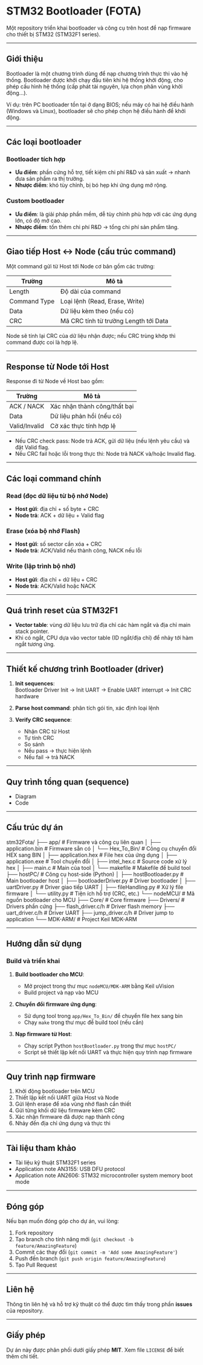 # STM32 Bootloader (FOTA)

Một repository triển khai bootloader và công cụ trên host để nạp firmware cho thiết bị STM32 (STM32F1 series).

---

## Giới thiệu

Bootloader là một chương trình dùng để nạp chương trình thực thi vào hệ thống. Bootloader được khởi chạy đầu tiên khi hệ thống khởi động, cho phép cấu hình hệ thống (cấp phát tài nguyên, lựa chọn phân vùng khởi động...).

Ví dụ: trên PC bootloader tồn tại ở dạng BIOS; nếu máy có hai hệ điều hành (Windows và Linux), bootloader sẽ cho phép chọn hệ điều hành để khởi động.

---

## Các loại bootloader

### Bootloader tích hợp

- **Ưu điểm**: phần cứng hỗ trợ, tiết kiệm chi phí R&D và sản xuất → nhanh đưa sản phẩm ra thị trường.  
- **Nhược điểm**: khó tùy chỉnh, bị bó hẹp khi ứng dụng mở rộng.

### Custom bootloader

- **Ưu điểm**: là giải pháp phần mềm, dễ tùy chỉnh phù hợp với các ứng dụng lớn, có độ mở cao.  
- **Nhược điểm**: tốn thêm chi phí R&D → tổng chi phí sản phẩm tăng.

---

## Giao tiếp Host ↔ Node (cấu trúc command)

Một command gửi từ Host tới Node cơ bản gồm các trường:

| Trường         | Mô tả                               |
|----------------|--------------------------------------|
| Length         | Độ dài của command                   |
| Command Type   | Loại lệnh (Read, Erase, Write)       |
| Data           | Dữ liệu kèm theo (nếu có)           |
| CRC            | Mã CRC tính từ trường Length tới Data |

Node sẽ tính lại CRC của dữ liệu nhận được; nếu CRC trùng khớp thì command được coi là hợp lệ.

---

## Response từ Node tới Host

Response đi từ Node về Host bao gồm:

| Trường       | Mô tả                                    |
|--------------|-------------------------------------------|
| ACK / NACK   | Xác nhận thành công/thất bại              |
| Data         | Dữ liệu phản hồi (nếu có)                 |
| Valid/Invalid| Cờ xác thực tính hợp lệ                   |

- Nếu CRC check pass: Node trả ACK, gửi dữ liệu (nếu lệnh yêu cầu) và đặt Valid flag.  
- Nếu CRC fail hoặc lỗi trong thực thi: Node trả NACK và/hoặc Invalid flag.

---

## Các loại command chính

### Read (đọc dữ liệu từ bộ nhớ Node)

- **Host gửi**: địa chỉ + số byte + CRC  
- **Node trả**: ACK + dữ liệu + Valid flag  

### Erase (xóa bộ nhớ Flash)

- **Host gửi**: số sector cần xóa + CRC  
- **Node trả**: ACK/Valid nếu thành công, NACK nếu lỗi  

### Write (lập trình bộ nhớ)

- **Host gửi**: địa chỉ + dữ liệu + CRC  
- **Node trả**: ACK/Valid hoặc NACK  

---

## Quá trình reset của STM32F1

- **Vector table**: vùng dữ liệu lưu trữ địa chỉ các hàm ngắt và địa chỉ main stack pointer.  
- Khi có ngắt, CPU dựa vào vector table (ID ngắt/địa chỉ) để nhảy tới hàm ngắt tương ứng.  

---

## Thiết kế chương trình Bootloader (driver)

1. **Init sequences**:  
   Bootloader Driver Init → Init UART → Enable UART interrupt → Init CRC hardware  

2. **Parse host command**: phân tích gói tin, xác định loại lệnh  

3. **Verify CRC sequence**:  
   - Nhận CRC từ Host  
   - Tự tính CRC  
   - So sánh  
   - Nếu pass → thực hiện lệnh  
   - Nếu fail → trả NACK  

---

## Quy trình tổng quan (sequence)

- Diagram  
- Code  

---

## Cấu trúc dự án

stm32Fota/
├── app/ # Firmware và công cụ liên quan
│ ├── application.bin # Firmware sẵn có
│ └── Hex_To_Bin/ # Công cụ chuyển đổi HEX sang BIN
│ ├── application.hex # File hex của ứng dụng
│ ├── application.exe # Tool chuyển đổi
│ ├── intel_hex.c # Source code xử lý hex
│ ├── main.c # Main của tool
│ └── makefile # Makefile để build tool
├── hostPC/ # Công cụ host-side (Python)
│ ├── hostBootloader.py # Main bootloader host
│ ├── bootloaderDriver.py # Driver bootloader
│ ├── uartDriver.py # Driver giao tiếp UART
│ ├── fileHandling.py # Xử lý file firmware
│ └── utility.py # Tiện ích hỗ trợ (CRC, etc.)
└── nodeMCU/ # Mã nguồn bootloader cho MCU
├── Core/ # Core firmware
├── Drivers/ # Drivers phần cứng
├── flash_driver.c/h # Driver flash memory
├── uart_driver.c/h # Driver UART
├── jump_driver.c/h # Driver jump to application
└── MDK-ARM/ # Project Keil MDK-ARM

---

## Hướng dẫn sử dụng

### Build và triển khai

1. **Build bootloader cho MCU**:
   - Mở project trong thư mục `nodeMCU/MDK-ARM` bằng Keil uVision  
   - Build project và nạp vào MCU  

2. **Chuyển đổi firmware ứng dụng**:
   - Sử dụng tool trong `app/Hex_To_Bin/` để chuyển file hex sang bin  
   - Chạy `make` trong thư mục để build tool (nếu cần)  

3. **Nạp firmware từ Host**:
   - Chạy script Python `hostBootloader.py` trong thư mục `hostPC/`  
   - Script sẽ thiết lập kết nối UART và thực hiện quy trình nạp firmware  

---

## Quy trình nạp firmware

1. Khởi động bootloader trên MCU  
2. Thiết lập kết nối UART giữa Host và Node  
3. Gửi lệnh erase để xóa vùng nhớ flash cần thiết  
4. Gửi từng khối dữ liệu firmware kèm CRC  
5. Xác nhận firmware đã được nạp thành công  
6. Nhảy đến địa chỉ ứng dụng và thực thi  

---

## Tài liệu tham khảo

- Tài liệu kỹ thuật STM32F1 series  
- Application note AN3155: USB DFU protocol  
- Application note AN2606: STM32 microcontroller system memory boot mode  

---

## Đóng góp

Nếu bạn muốn đóng góp cho dự án, vui lòng:

1. Fork repository  
2. Tạo branch cho tính năng mới (`git checkout -b feature/AmazingFeature`)  
3. Commit các thay đổi (`git commit -m 'Add some AmazingFeature'`)  
4. Push đến branch (`git push origin feature/AmazingFeature`)  
5. Tạo Pull Request  

---

## Liên hệ

Thông tin liên hệ và hỗ trợ kỹ thuật có thể được tìm thấy trong phần **issues** của repository.

---

## Giấy phép

Dự án này được phân phối dưới giấy phép **MIT**. Xem file `LICENSE` để biết thêm chi tiết.
